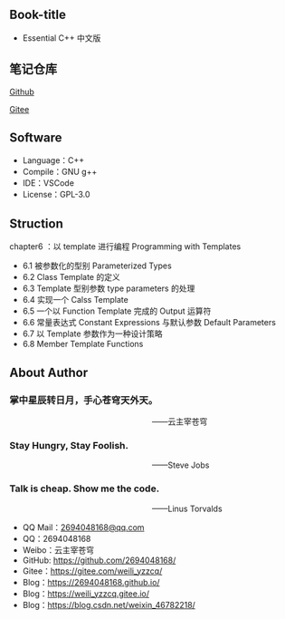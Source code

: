 ## Book-title
- Essential C++ 中文版

## 笔记仓库
[Github](git@github.com:2694048168/C-LanguageProjectCombat.git)


[Gitee](git@gitee.com:weili_yzzcq/C-LanguageProjectCombat.git)

## Software
- Language：C++
- Compile：GNU g++
- IDE：VSCode
- License：GPL-3.0

## Struction
chapter6 ：以 template 进行编程 Programming with Templates
- 6.1 被参数化的型别 Parameterized Types
- 6.2 Class Template 的定义
- 6.3 Template 型别参数 type parameters 的处理
- 6.4 实现一个 Calss Template
- 6.5 一个以 Function Template 完成的 Output 运算符
- 6.6 常量表达式 Constant Expressions 与默认参数 Default Parameters
- 6.7 以 Template 参数作为一种设计策略
- 6.8 Member Template Functions

## About Author

### 掌中星辰转日月，手心苍穹天外天。
&emsp;&emsp;&emsp;&emsp;&emsp;&emsp;&emsp;&emsp;&emsp;&emsp;&emsp;&emsp;&emsp;&emsp;&emsp;&emsp;&emsp;&emsp;——云主宰苍穹

### Stay Hungry, Stay Foolish.
&emsp;&emsp;&emsp;&emsp;&emsp;&emsp;&emsp;&emsp;&emsp;&emsp;&emsp;&emsp;&emsp;&emsp;&emsp;&emsp;&emsp;&emsp;——Steve Jobs

### Talk is cheap. Show me the code.
&emsp;&emsp;&emsp;&emsp;&emsp;&emsp;&emsp;&emsp;&emsp;&emsp;&emsp;&emsp;&emsp;&emsp;&emsp;&emsp;&emsp;&emsp;——Linus Torvalds

- QQ Mail：2694048168@qq.com
- QQ：2694048168
- Weibo：云主宰苍穹
- GitHub: https://github.com/2694048168/
- Gitee：https://gitee.com/weili_yzzcq/
- Blog：https://2694048168.github.io/
- Blog：https://weili_yzzcq.gitee.io/ 
- Blog：https://blog.csdn.net/weixin_46782218/
